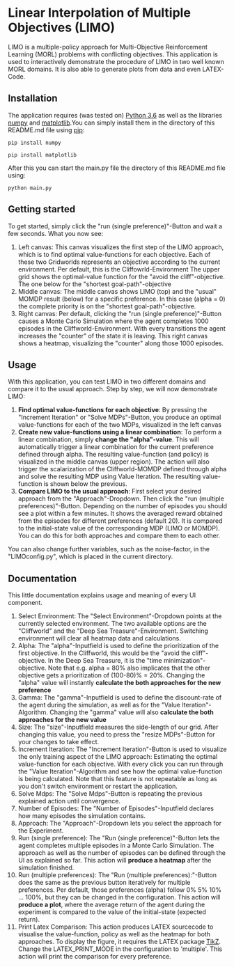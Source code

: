 # Linear Interpolation of Multiple Objectives (LIMO)

LIMO is a multiple-policy approach for Multi-Objective Reinforcement Learning (MORL)
problems with conflicting objectives. This application is used to interactively demonstrate the procedure of LIMO in two well known MORL domains. It is also able to generate plots from data and even LATEX-Code.

## Installation

The application requires (was tested on) [Python 3.6](https://www.python.org/downloads/release/python-360/) as well as the libraries [numpy](https://numpy.org/install/) and [matplotlib](https://matplotlib.org/3.5.1/).You can simply install them in the directory of this README.md file using [pip](https://pypi.org/project/pip/):
```
pip install numpy
```
```
pip install matplotlib
```
After this you can start the main.py file the directory of this README.md file using:

```
python main.py
```

## Getting started

To get started, simply click the "run (single preference)"-Button and wait a few seconds. What you now see:
1. Left canvas: This canvas visualizes the first step of the LIMO approach, which is to find optimal value-functions for each objective. Each of these two Gridworlds represents an objective according to the current environment. Per default, this is the Cliffowrld-Environment The upper grid shows the optimal-value function for the "avoid the cliff"-objective. The one below for the "shortest goal-path"-objective
2. Middle canvas: The middle canvas shows LIMO (top) and the "usual" MOMDP result (below) for a specific preference. In this case (alpha = 0) the complete priority is on the "shortest goal-path"-objective.  
3. Right canvas: Per default, clicking the "run (single preference)"-Button causes a Monte Carlo Simulation where the agent completes 1000 episodes in the Cliffworld-Environment. With every transitions the agent increases the "counter" of the state it is leaving. This right canvas shows a heatmap, visualizing the "counter" along those 1000 episodes.

## Usage
With this application, you can test LIMO in two different domains and compare it to the usual approach. Step by step, we will now demonstrate LIMO:
1. **Find optimal value-functions for each objective**: By pressing the "Increment Iteration" or "Solve MDPs"-Button, you produce an optimal value-functions for each of the two MDPs, visualized in the left canvas
2. **Create new value-functions using a linear combination**: To perform a linear combination, simply **change the "alpha"-value**. This will automatically trigger a linear combination for the current preference defined through alpha. The resulting value-function (and policy) is visualized in the middle canvas (upper region). The action will also trigger the scalarization of the Cliffworld-MOMDP defined through alpha and solve the resulting MDP using Value Iteration. The resulting value-function is shown below the previous.
3. **Compare LIMO to the usual approach**: First select your desired approach from the "Approach"-Dropdown. Then click the "run (multiple preferences)"-Button. Depending on the number of episodes you should see a plot within a few minutes. It shows the averaged reward obtained from the episodes for different preferences (default 20). It is compared to the initial-state value of the corresponding MDP (LIMO or MOMDP). You can do this for both approaches and compare them to each other.

You can also change further variables, such as the noise-factor, in the "LIMOconfig.py", which is placed in the current directory.

## Documentation

This little documentation explains usage and meaning of every UI component.
1. Select Environment: The "Select Environment"-Dropdown points at the currently selected environment. The two available options are the "Cliffworld" and the "Deep Sea Treasure"-Environment. Switching environment will clear all heatmap data and calculations.
2. Alpha: The "alpha"-Inputfield is used to define the prioritization of the first objective. In the Cliffworld, this would be the "avoid the cliff"-objective. In the Deep Sea Treasure, it is the "time minimization"-objective. Note that e.g. alpha = 80% also implicates that the other objective gets a prioritization of (100-80)% = 20%. Changing the "alpha" value will instantly **calculate the both approaches for the new preference**
3. Gamma: The "gamma"-Inputfield is used to define the discount-rate of the agent during the simulation, as well as for the "Value Iteration"-Algorithm. Changing the "gamma" value will also **calculate the both approaches for the new value**
4. Size: The "size"-Inputfield measures the side-length of our grid. After changing this value, you need to press the "resize MDPs"-Button for your changes to take effect.
5. Increment Iteration: The "Increment Iteration"-Button is used to visualize the only training aspect of the LIMO approach: Estimating the optimal value-function for each objective. With every click you can run through the "Value Iteration"-Algorithm and see how the optimal value-function is being calculated. Note that this feature is not repeatable as long as you don't switch environment or restart the application.
6. Solve Mdps: The "Solve Mdps"-Button is repeating the previous explained action until convergence. 
7. Number of Episodes: The "Number of Episodes"-Inputfield declares how many episodes the simulation contains.
8. Approach: The "Approach"-Dropdown lets you select the approach for the Experiment.
9. Run (single preference): The "Run (single preference)"-Button lets the agent completes multiple episodes in a Monte Carlo Simulation. The approach as well as the number of episodes can be defined through the UI as explained so far. This action will **produce a heatmap** after the simulation finished.
10. Run (multiple preferences): The "Run (multiple preferences):"-Button does the same as the previous button iteratively for multiple preferences. Per default, those preferences (alpha) follow 0% 5% 10% ... 100%, but they can be changed in the configuration. This action will **produce a plot**, where the average return of the agent during the experiment is compared to the value of the initial-state (expected return).
11. Print Latex Comparison: This action produces LATEX sourcecode to visualise the value-function, policy as well as the heatmap for both approaches. To display the figure, it requires the LATEX package [TikZ](https://de.overleaf.com/learn/latex/TikZ_package). Change the LATEX_PRINT_MODE in the configuration to 'multiple'. This action will print the comparison for every preference.


